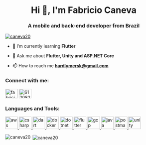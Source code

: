 <h1 align="center">Hi 👋, I'm Fabricio Caneva</h1>
<h3 align="center">A mobile and back-end developer from Brazil</h3>

<p align="left"> <a href="https://github.com/ryo-ma/github-profile-trophy"><img src="https://github-profile-trophy.vercel.app/?username=caneva20" alt="caneva20" /></a> </p>

- 🌱 I’m currently learning **Flutter**

- 💬 Ask me about **Flutter, Unity and ASP.NET Core**

- 📫 How to reach me **hardlymersk@gmail.com**

<h3 align="left">Connect with me:</h3>
<p align="left">
<a href="https://linkedin.com/in/fabricio-caneva" target="blank"><img align="center" src="https://cdn.jsdelivr.net/npm/simple-icons@3.0.1/icons/linkedin.svg" alt="fabricio-caneva" height="30" width="40" /></a>
<a href="https://stackoverflow.com/users/6120823" target="blank"><img align="center" src="https://cdn.jsdelivr.net/npm/simple-icons@3.0.1/icons/stackoverflow.svg" alt="6120823" height="30" width="40" /></a>
</p>

<h3 align="left">Languages and Tools:</h3>
<p align="left"> <a href="https://aws.amazon.com" target="_blank"> <img src="https://devicons.github.io/devicon/devicon.git/icons/amazonwebservices/amazonwebservices-original-wordmark.svg" alt="aws" width="40" height="40"/> </a> <a href="https://www.w3schools.com/cs/" target="_blank"> <img src="https://devicons.github.io/devicon/devicon.git/icons/csharp/csharp-original.svg" alt="csharp" width="40" height="40"/> </a> <a href="https://dart.dev" target="_blank"> <img src="https://www.vectorlogo.zone/logos/dartlang/dartlang-icon.svg" alt="dart" width="40" height="40"/> </a> <a href="https://www.docker.com/" target="_blank"> <img src="https://devicons.github.io/devicon/devicon.git/icons/docker/docker-original-wordmark.svg" alt="docker" width="40" height="40"/> </a> <a href="https://dotnet.microsoft.com/" target="_blank"> <img src="https://devicons.github.io/devicon/devicon.git/icons/dot-net/dot-net-original-wordmark.svg" alt="dotnet" width="40" height="40"/> </a> <a href="https://flutter.dev" target="_blank"> <img src="https://www.vectorlogo.zone/logos/flutterio/flutterio-icon.svg" alt="flutter" width="40" height="40"/> </a> <a href="https://cloud.google.com" target="_blank"> <img src="https://www.vectorlogo.zone/logos/google_cloud/google_cloud-icon.svg" alt="gcp" width="40" height="40"/> </a> <a href="https://www.java.com" target="_blank"> <img src="https://devicons.github.io/devicon/devicon.git/icons/java/java-original-wordmark.svg" alt="java" width="40" height="40"/> </a> <a href="https://postman.com" target="_blank"> <img src="https://www.vectorlogo.zone/logos/getpostman/getpostman-icon.svg" alt="postman" width="40" height="40"/> </a> <a href="https://unity.com/" target="_blank"> <img src="https://www.vectorlogo.zone/logos/unity3d/unity3d-icon.svg" alt="unity" width="40" height="40"/> </a> </p>

<p><img align="left" src="https://github-readme-stats.vercel.app/api/top-langs?username=caneva20&show_icons=true&theme=dark&hide_border=true&locale=en&layout=compact" alt="caneva20" /></p>

<p>&nbsp;<img align="center" src="https://github-readme-stats.vercel.app/api?username=caneva20&show_icons=true&theme=dark&hide_border=true&locale=en" alt="caneva20" /></p>

